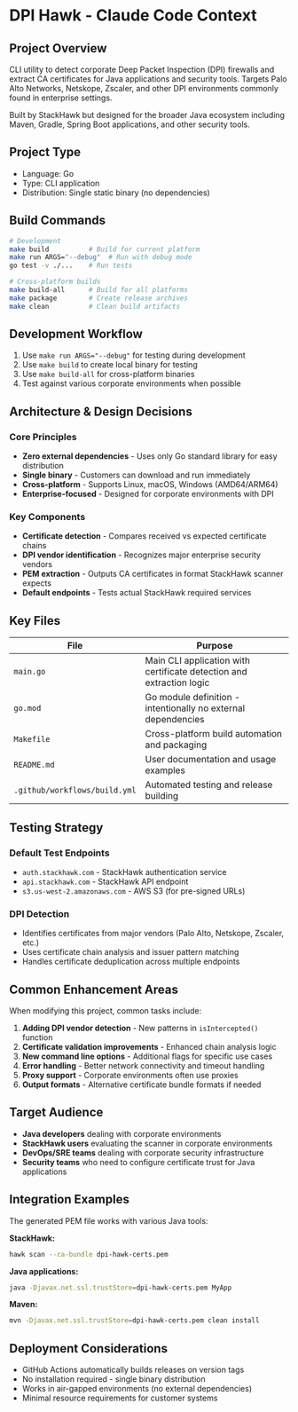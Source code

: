 # DPI Hawk - Claude Code Context

## Project Overview

CLI utility to detect corporate Deep Packet Inspection (DPI) firewalls and extract CA certificates for Java applications and security tools. Targets Palo Alto Networks, Netskope, Zscaler, and other DPI environments commonly found in enterprise settings.

Built by StackHawk but designed for the broader Java ecosystem including Maven, Gradle, Spring Boot applications, and other security tools.

## Project Type
- Language: Go
- Type: CLI application
- Distribution: Single static binary (no dependencies)

## Build Commands

```bash
# Development
make build          # Build for current platform
make run ARGS="--debug"  # Run with debug mode
go test -v ./...    # Run tests

# Cross-platform builds
make build-all      # Build for all platforms
make package        # Create release archives
make clean          # Clean build artifacts
```

## Development Workflow

1. Use `make run ARGS="--debug"` for testing during development
2. Use `make build` to create local binary for testing
3. Use `make build-all` for cross-platform binaries
4. Test against various corporate environments when possible

## Architecture & Design Decisions

### Core Principles
- **Zero external dependencies** - Uses only Go standard library for easy distribution
- **Single binary** - Customers can download and run immediately
- **Cross-platform** - Supports Linux, macOS, Windows (AMD64/ARM64)
- **Enterprise-focused** - Designed for corporate environments with DPI

### Key Components
- **Certificate detection** - Compares received vs expected certificate chains
- **DPI vendor identification** - Recognizes major enterprise security vendors
- **PEM extraction** - Outputs CA certificates in format StackHawk scanner expects
- **Default endpoints** - Tests actual StackHawk required services

## Key Files

| File | Purpose |
|------|---------|
| `main.go` | Main CLI application with certificate detection and extraction logic |
| `go.mod` | Go module definition - intentionally no external dependencies |
| `Makefile` | Cross-platform build automation and packaging |
| `README.md` | User documentation and usage examples |
| `.github/workflows/build.yml` | Automated testing and release building |

## Testing Strategy

### Default Test Endpoints
- `auth.stackhawk.com` - StackHawk authentication service
- `api.stackhawk.com` - StackHawk API endpoint
- `s3.us-west-2.amazonaws.com` - AWS S3 (for pre-signed URLs)

### DPI Detection
- Identifies certificates from major vendors (Palo Alto, Netskope, Zscaler, etc.)
- Uses certificate chain analysis and issuer pattern matching
- Handles certificate deduplication across multiple endpoints

## Common Enhancement Areas

When modifying this project, common tasks include:

1. **Adding DPI vendor detection** - New patterns in `isIntercepted()` function
2. **Certificate validation improvements** - Enhanced chain analysis logic
3. **New command line options** - Additional flags for specific use cases
4. **Error handling** - Better network connectivity and timeout handling
5. **Proxy support** - Corporate environments often use proxies
6. **Output formats** - Alternative certificate bundle formats if needed

## Target Audience

- **Java developers** dealing with corporate environments
- **StackHawk users** evaluating the scanner in corporate environments
- **DevOps/SRE teams** dealing with corporate security infrastructure
- **Security teams** who need to configure certificate trust for Java applications

## Integration Examples

The generated PEM file works with various Java tools:

**StackHawk:**
```bash
hawk scan --ca-bundle dpi-hawk-certs.pem
```

**Java applications:**
```bash
java -Djavax.net.ssl.trustStore=dpi-hawk-certs.pem MyApp
```

**Maven:**
```bash
mvn -Djavax.net.ssl.trustStore=dpi-hawk-certs.pem clean install
```

## Deployment Considerations

- GitHub Actions automatically builds releases on version tags
- No installation required - single binary distribution
- Works in air-gapped environments (no external dependencies)
- Minimal resource requirements for customer systems